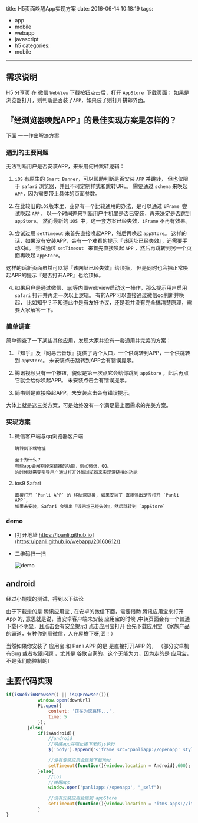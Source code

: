 title: H5页面唤醒App实现方案
date: 2016-06-14 10:18:19
tags:
  - app
  - mobile
  - webapp
  - javascript
  - h5
categories:
  - mobile
---

## 需求说明

H5 分享页 在 微信 `WebView` 下载按钮点击后，打开 `AppStore `下载页面；
如果是浏览器打开，则判断是否装了`APP`，如果装了则打开拼邮界面。

## 『经浏览器唤起APP』的最佳实现方案是怎样的？

下面 一一作出解决方案

### 遇到的主要问题

无法判断用户是否安装APP，来采用何种跳转逻辑：

1. `iOS` 有原生的 `Smart Banner`，可以帮助判断是否安装 `APP` 并跳转，
但也仅限于 `safari` 浏览器，并且不可定制样式和跳转URL。
需要通过 `schema` 来唤起 `APP`，因为需要带上具体的页面参数。

2. 在比较旧的` iOS `版本里，业界有一个比较通用的办法，是可以通过 `iFrame `尝试唤起 `APP`，
以一个时间差来判断用户手机里是否已安装，再来决定是否跳到 `appStore`。
然而最新的 `iOS `中，这一套方案已经失效，`iFrame` 不再有效果。

3. 尝试过用 `setTimeout` 来首先直接唤起APP，然后再唤起 `appStore`。
这样的话，如果没有安装APP，会有一个难看的提示『该网址已经失效』，还需要手动X掉。
尝试通过 `setTimeout ` 来首先直接唤起 `APP` ，然后再跳转到另一个页面再唤起 ` appStore `。

这样的话新页面虽然可以将『该网址已经失效』给顶掉，
但是同时也会把正常唤起APP的提示『是否打开APP』也给顶掉。

4. 如果用户是通过微信、qq等内置webview启动这一操作，那么提示用户启用 `safari` 打开并再走一次以上逻辑。
有的APP可以直接通过微信qq判断并唤起，
比如知乎？不知道此中是有友好协议，还是我并没有完全搞清楚原理，需要大家解答一下。

### 简单调查

简单调查了一下某些其他应用，发现大家并没有一套通用并完美的方案：

1. 『知乎』及『网易云音乐』提供了两个入口，一个供跳转到APP，一个供跳转到 `appStore`。
未安装点击跳转到APP会有错误提示。

2. 腾讯视频只有一个按钮，貌似是第一次点它会给你跳到 `appStore` ，此后再点它就会给你唤起APP。
未安装点击会有错误提示。

3. 简书则是直接唤起APP。未安装点击会有错误提示。

大体上就是这三类方案，可是始终没有一个满足最上面需求的完美方案。

### 实现方案

1. 微信客户端与qq浏览器客户端

    ```
    跳转到下载地址

    至于为什么？
    有些app会阉割掉深链接的功能，例如微信，QQ。
    这时候就需要引导用户通过打开外部浏览器来实现深链接的功能
    ```
2. ios9 Safari 

    ```
    直接打开 `Panli APP` 的 移动深链接, 如果安装了 直接弹出是否打开 `Panli APP`, 
    如果未安装，Safari 会弹出『该网址已经失效』，然后跳转到 `appStore`
    ```

### demo

- [打开地址 https://ipanli.github.io](https://ipanli.github.io/webapp/20160612/)

- 二维码扫一扫

  ![demo](/update/20160614/demo.png)


## android

经过小规模的测试，得到以下结论

由于下载走的是 腾讯应用宝 , 在安卓的微信下面，需要借助 腾讯应用宝来打开App 的,
意思就是说，当安卓客户端未安装 应用宝的时候 ,中转页面会有一个普通下载(不明显，且点击会有安全提示)
点击应用宝打开 会先下载应用宝 （家族产品的霸道，有种你别用微信，人在屋檐下呀,囧！）

当然如果你安装了 应用宝 和 Panli APP 的是 是直接打开APP 的，
（部分安卓机有Bug 或者权限问题 ，尤其是 谷歌自家的，这个无能为力，因为走的是 应用宝，不是我们能控制的）



## 主要代码实现

```js
if(isWeixinBrowser() || isQQBrowser()){
            window.open(downUrl)
            PL.open({
                content: '正在为您跳转...',
                time: 5
            });
        }else{
            if(isAndroid){
                //android
                //唤醒app并阻止接下来的js执行
                $('body').append("<iframe src='panliapp://openapp' style='display:none' target='' ></iframe>");

                //没有安装应用会跳转下载地址
                setTimeout(function(){window.location = Android},600);
            }else{
                //ios
                //唤醒app
                window.open('panliapp://openapp', "_self");

                //没有安装应用会跳到 appStore
                setTimeout(function(){window.location = 'itms-apps://itunes.apple.com/app/id590216292'},300);
            }
}
```
